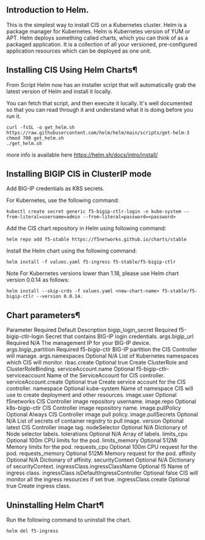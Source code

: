 ## Introduction to Helm.

This is the simplest way to install CIS on a Kubernetes cluster. Helm is a package manager for Kubernetes. Helm is Kubernetes version of YUM or APT. Helm deploys something called charts, which you can think of as a packaged application. It is a collection of all your versioned, pre-configured application resources which can be deployed as one unit.


## Installing CIS Using Helm Charts¶

From Script
Helm now has an installer script that will automatically grab the latest version of Helm and install it locally.

You can fetch that script, and then execute it locally. It's well documented so that you can read through it and understand what it is doing before you run it.

```
curl -fsSL -o get_helm.sh https://raw.githubusercontent.com/helm/helm/main/scripts/get-helm-3
chmod 700 get_helm.sh
./get_helm.sh
```

more info is available here https://helm.sh/docs/intro/install/

## Installing BIGIP CIS in ClusterIP mode
Add BIG-IP credentials as K8S secrets.

For Kubernetes, use the following command:

```
kubectl create secret generic f5-bigip-ctlr-login -n kube-system --from-literal=username=admin --from-literal=password=<password>
```
Add the CIS chart repository in Helm using following command:

```
helm repo add f5-stable https://f5networks.github.io/charts/stable
```

Install the Helm chart using the following command:

```
helm install -f values.yaml f5-ingress f5-stable/f5-bigip-ctlr
```

Note
For Kubernetes versions lower than 1.18, please use Helm chart version 0.0.14 as follows: 
```
helm install --skip-crds -f values.yaml <new-chart-name> f5-stable/f5-bigip-ctlr --version 0.0.14.
```

## Chart parameters¶
Parameter	Required	Default	Description
bigip_login_secret	Required	f5-bigip-ctlr-login	Secret that contains BIG-IP login credentials.
args.bigip_url	Required	N/A	The management IP for your BIG-IP device.
args.bigip_partition	Required	f5-bigip-ctlr	BIG-IP partition the CIS Controller will manage.
args.namespaces	Optional	N/A	List of Kubernetes namespaces which CIS will monitor.
rbac.create	Optional	true	Create ClusterRole and ClusterRoleBinding.
serviceAccount.name	Optional	f5-bigip-ctlr- serviceaccount	Name of the ServiceAccount for CIS controller.
serviceAccount.create	Optional	true	Create service account for the CIS controller.
namespace	Optional	kube-system	Name of namespace CIS will use to create deployment and other resources.
image.user	Optional	f5networks	CIS Controller image repository username.
image.repo	Optional	k8s-bigip-ctlr	CIS Controller image repository name.
image.pullPolicy	Optional	Always	CIS Controller image pull policy.
image.pullSecrets	Optional	N/A	List of secrets of container registry to pull image.
version	Optional	latest	CIS Controller image tag.
nodeSelector	Optional	N/A	Dictionary of Node selector labels.
tolerations	Optional	N/A	Array of labels.
limits_cpu	Optional	100m	CPU limits for the pod.
limits_memory	Optional	512Mi	Memory limits for the pod.
requests_cpu	Optional	100m	CPU request for the pod.
requests_memory	Optional	512Mi	Memory request for the pod.
affinity	Optional	N/A	Dictionary of affinity.
securityContext	Optional	N/A	Dictionary of securityContext.
ingressClass.ingressClassName	Optional	f5	Name of ingress class.
ingressClass.isDefaultIngressController	Optional	false	CIS will monitor all the ingress resources if set true.
ingressClass.create	Optional	true	Create ingress class.

## Uninstalling Helm Chart¶
Run the following command to uninstall the chart.

```
helm del f5-ingress
```
